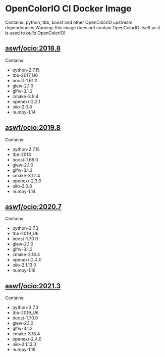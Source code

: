 <!---
Copyright (c) Contributors to the aswf-docker Project. All rights reserved.
SPDX-License-Identifier: Apache-2.0

Warning: this file is automatically generated from a template!
-->

# OpenColorIO CI Docker Image

Contains: python, tbb, boost and other OpenColorIO upstream dependencies
Warning: this image does *not* contain OpenColorIO itself as it is used to *build* OpenColorIO!


## [aswf/ocio:2018.8](https://hub.docker.com/r/aswf/ci-ocio/tags?page=1&name=2018.8)
Contains:
* python-2.7.15
* tbb-2017_U6
* boost-1.61.0
* glew-2.1.0
* glfw-3.1.2
* cmake-3.9.4
* openexr-2.2.1
* oiio-2.0.8
* numpy-1.14

## [aswf/ocio:2019.8](https://hub.docker.com/r/aswf/ci-ocio/tags?page=1&name=2019.8)
Contains:
* python-2.7.15
* tbb-2018
* boost-1.66.0
* glew-2.1.0
* glfw-3.1.2
* cmake-3.12.4
* openexr-2.3.0
* oiio-2.0.8
* numpy-1.14

## [aswf/ocio:2020.7](https://hub.docker.com/r/aswf/ci-ocio/tags?page=1&name=2020.7)
Contains:
* python-3.7.3
* tbb-2019_U6
* boost-1.70.0
* glew-2.1.0
* glfw-3.1.2
* cmake-3.18.4
* openexr-2.4.0
* oiio-2.1.13.0
* numpy-1.16

## [aswf/ocio:2021.3](https://hub.docker.com/r/aswf/ci-ocio/tags?page=1&name=2021.3)
Contains:
* python-3.7.3
* tbb-2019_U6
* boost-1.70.0
* glew-2.1.0
* glfw-3.1.2
* cmake-3.18.4
* openexr-2.4.0
* oiio-2.1.13.0
* numpy-1.16

